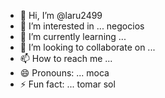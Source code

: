 - 👋 Hi, I’m @laru2499
- 👀 I’m interested in ... negocios
- 🌱 I’m currently learning ...
- 💞️ I’m looking to collaborate on ...
- 📫 How to reach me ...
- 😄 Pronouns: ... moca
- ⚡ Fun fact: ... tomar sol

<!---
laru2499/laru2499 is a ✨ special ✨ repository because its `README.md` (this file) appears on your GitHub profile.
You can click the Preview link to take a look at your changes.
--->
